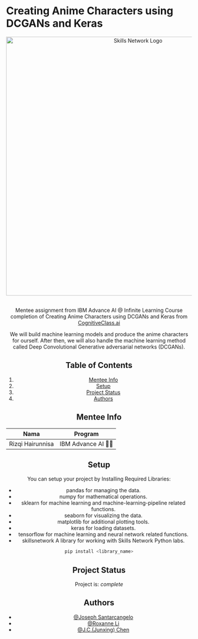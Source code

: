# Creating Anime Characters using DCGANs and Keras
<center> <img src="https://cf-courses-data.s3.us.cloud-object-storage.appdomain.cloud/IBM-GPXX0XCEEN/images/face_cartton.png" width="700" alt="Skills Network Logo"> <center>
  
<br>Mentee assignment from IBM Advance AI @ Infinite Learning Course completion of Creating Anime Characters using DCGANs and Keras from [CognitiveClass.ai](https://cognitiveclass.ai/courses/course-v1:IBM+GPXX0XCEEN+v1)

We will build machine learning models and produce the anime characters for ourself. After then, we will also 
handle the machine learning method called Deep Convolutional Generative adversarial networks (DCGANs).


## Table of Contents
1. [Mentee Info](#mentee-info)
2. [Setup](#setup)
3. [Project Status](#project-status)
4. [Authors](#authors)


<a name="mentee-info"></a>
## Mentee Info
| Nama             | Program              |
| ---------------- | -------------------- |
| Rizqi Hairunnisa | IBM Advance AI 🤖🌊 |



<a name="setup"></a>
## Setup
You can setup your project by Installing Required Libraries:

- pandas for managing the data.
- numpy for mathematical operations.
- sklearn for machine learning and machine-learning-pipeline related functions.
- seaborn for visualizing the data.
- matplotlib for additional plotting tools.
- keras for loading datasets.
- tensorflow for machine learning and neural network related functions.
- skillsnetwork A library for working with Skills Network Python labs.
    
```bash
pip install <library_name>
```

<a name="project-status"></a>
## Project Status
Project is: _complete_

<a name="authors"></a>
## Authors
- [@Joseph Santarcangelo](https://author.skills.network/instructors/joseph_santarcangelo)
- [@Roxanne Li](https://www.linkedin.com/in/roxanne-li/?utm_medium=Exinfluencer&utm_source=Exinfluencer&utm_content=000026UJ&utm_term=10006555&utm_id=NA-SkillsNetwork-Channel-SkillsNetworkGuidedProjectsIBMGPXX0XCEEN72-2022-01-01)
- [@J.C.(Junxing) Chen](https://author.skills.network/instructors/jc_chen)

